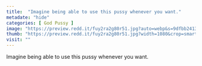 ```yaml
---
title:  "Imagine being able to use this pussy whenever you want."
metadate: "hide"
categories: [ God Pussy ]
image: "https://preview.redd.it/fuy2ra2g80r51.jpg?auto=webp&s=9dfbb2413ae3c99d4ccf92297ece14962370f017"
thumb: "https://preview.redd.it/fuy2ra2g80r51.jpg?width=1080&crop=smart&auto=webp&s=5adc3fc2b29ae7b1d4e01acab12918ad6dc13b09"
visit: ""
---
```

Imagine being able to use this pussy whenever you want.
